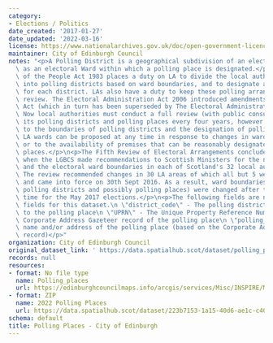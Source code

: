 ```yaml
---
category:
- Elections / Politics
date_created: '2017-01-27'
date_updated: '2022-03-16'
license: https://www.nationalarchives.gov.uk/doc/open-government-licence/version/3/
maintainer: City of Edinburgh Council
notes: "<p>A Polling District is a geographical subdivision of an electoral area such\
  \ as an electoral Ward within which a polling place is designated.</p>\n<p>The Representation\
  \ of the People Act 1983 places a duty on LA to divide the local authority area\
  \ into polling districts based on ward boundaries, and to designate a polling place\
  \ for each district. LAs also have a duty to keep these polling arrangements under\
  \ review. The Electoral Administration Act 2006 introduced amendments to the 1983\
  \ Act (which in turn has been superseded by The Electoral Administration Act 2013).\
  \ Now local authorities must conduct a full review (with public consultation) of\
  \ its polling districts and polling places every four years, however adjustments\
  \ to the boundaries of polling districts and the designation of polling places within\
  \ LA wards can be proposed at any time in response to changes in ward boundaries\
  \ or to the availability of premises that can be reasonably designated as polling\
  \ places.</p>\n<p>The Fifth Review of Electoral Arrangements concluded in May 2016\
  \ when the LGBCS made recommendations to Scottish Ministers for the number of Councillors\
  \ and the electoral ward boundaries in each of Scotland's 32 local authorities.\
  \ The review recommended changes in 30 LA areas of which all but 5 were accepted\
  \ and came into force on 30th Sept 2016. As a result, ward boundaries (and therefore\
  \ polling districts and possibly polling places) were changed after this date in\
  \ time for the May 2017 elections.</p>\n<p>The following fields are now MANDATORY\
  \ fields for this dataset.\n \"district_code\" - The polling district code linked\
  \ to the polling place\n \"UPRN\" - The Unique Property Reference Number for the\
  \ Corporate Address Gazeteer record of the polling place\n \"polling_place\" - The\
  \ name and/or address of the polling place (based on the Corporate Address Gazeteer\
  \ record)</p>"
organization: City of Edinburgh Council
original_dataset_link: ' https://data.spatialhub.scot/dataset/polling_places-ce'
records: null
resources:
- format: No file type
  name: Polling_places
  url: https://edinburghcouncilmaps.info/arcgis/services/Misc/INSPIRE/MapServer/WFSServer?
- format: ZIP
  name: 2022 Polling Places
  url: https://data.spatialhub.scot/dataset/223b7153-1a15-40d6-ae1c-c409e6cdf86b/resource/28678b6f-6a63-43c3-93af-2c914a14117b/download/2022-edinburgh-polling-station-with-address-uprn.zip
schema: default
title: Polling Places - City of Edinburgh
---
```

